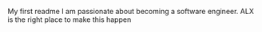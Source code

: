 My first readme
I am passionate about becoming a software engineer. 
ALX is the right place to make this happen
